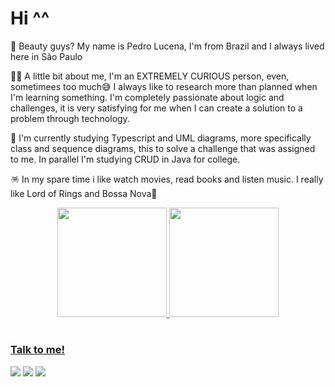# Hi ^^

<p align="left"> 
  👋 Beauty guys? My name is Pedro Lucena, I'm from Brazil and I always lived here in São Paulo 
</p>

<p align="left"> 
  👨‍🦱 A little bit about me, I'm an EXTREMELY CURIOUS person, even, sometimees too much😅 I always like to research more than planned when I'm learning something. I'm completely passionate about logic and challenges, it is very satisfying for me when I can create a solution to a problem through technology. 
</p>

<p align="left"> 
  📖 I'm currently studying Typescript and UML diagrams, more specifically class and sequence diagrams, this to solve a challenge that was assigned to me. In parallel I'm studying CRUD in Java for college.
</p>

<p align="left">
  🪅 In my spare time i like watch movies, read books and listen music. I really like Lord of Rings and Bossa Nova🥰
</p>

<div align="center">
  <a href="https://github.com/pedrohlucena">
  <img height="175em" src="https://github-readme-stats.vercel.app/api?username=pedrohlucena&show_icons=true&theme=cobalt2&include_all_commits=true&count_private=true"/>
  <img height="175em" src="https://github-readme-stats.vercel.app/api/top-langs/?username=pedrohlucena&layout=compact&langs_count=7&theme=cobalt2"/>
</div>
  
#

### Talk to me!

<div>
  <a href = "https://api.whatsapp.com/send?phone=11964018618"><img src="https://img.shields.io/badge/WhatsApp-25D366?style=for-the-badge&logo=whatsapp&logoColor=white" target="_blank"></a>
  <a href = "mailto:pedrohlucena413@gmail.com"><img src="https://img.shields.io/badge/-Gmail-%23333?style=for-the-badge&logo=gmail&logoColor=white" target="_blank"></a>
  <a href="https://www.linkedin.com/in/pedrohlucena1/" target="_blank"><img src="https://img.shields.io/badge/-LinkedIn-%230077B5?style=for-the-badge&logo=linkedin&logoColor=white" target="_blank"></a> 
</div>
</div>
